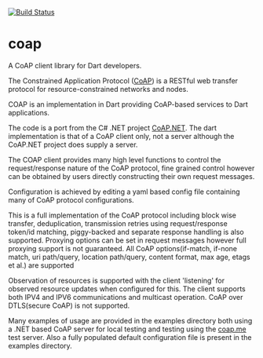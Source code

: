 [![Build Status](https://travis-ci.org/shamblett/coap.svg?branch=master)](https://travis-ci.org/shamblett/coap)
# coap

A CoAP client library for Dart developers.

The Constrained Application Protocol ([CoAP](https://datatracker.ietf.org/doc/draft-ietf-core-coap/)) 
is a RESTful web transfer protocol for resource-constrained networks and nodes.

COAP is an implementation in Dart providing CoAP-based services to Dart applications. 

The code is a port from the C# .NET project [CoAP.NET](https://github.com/smeshlink/CoAP.NET). The dart implementation is that
of a CoAP client only, not a server although the CoAP.NET project does supply a server.

The COAP client provides many high level functions to control the request/response nature of the CoAP protocol, 
fine grained control however can be obtained by users directly constructing their own request messages. 

Configuration is achieved by editing a yaml based config file containing many of CoAP protocol configurations.

This is a full implementation of the CoAP protocol including block wise transfer, deduplication, transmission retries using
request/response token/id matching, piggy-backed and separate response handling is also supported. Proxying options can be set in request messages however full proxying support is
not guaranteed. All CoAP options(if-match, if-none match, uri path/query, location path/query, content format, max age, 
etags et al.) are supported  
 
 Observation of resources is supported with the client 'listening' for observed resource updates 
 when configured for this. The client supports both IPV4 and IPV6 communications and multicast operation. CoAP 
 over DTLS(secure CoAP) is not supported.

Many examples of usage are provided in the examples directory both using a .NET based CoAP server for local testing
and testing using the [coap.me](http://coap.me/) test server. Also a fully populated default configuration
file is present in the examples directory.

